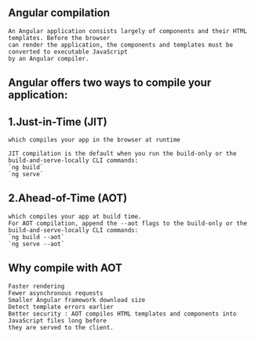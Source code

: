 ## Angular compilation
    An Angular application consists largely of components and their HTML templates. Before the browser 
    can render the application, the components and templates must be converted to executable JavaScript 
    by an Angular compiler.

## Angular offers two ways to compile your application:

## 1.Just-in-Time (JIT) 
    which compiles your app in the browser at runtime

    JIT compilation is the default when you run the build-only or the build-and-serve-locally CLI commands:
    `ng build`
    `ng serve`
## 2.Ahead-of-Time (AOT)
    which compiles your app at build time.
    For AOT compilation, append the --aot flags to the build-only or the build-and-serve-locally CLI commands:
    `ng build --aot`
    `ng serve --aot`

## Why compile with AOT
    Faster rendering
    Fewer asynchronous requests
    Smaller Angular framework download size
    Detect template errors earlier
    Better security : AOT compiles HTML templates and components into JavaScript files long before 
    they are served to the client. 




